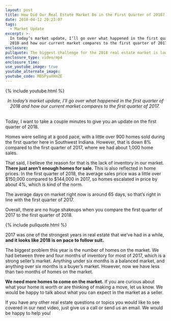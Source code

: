 ```yaml
---
layout: post
title: How Did Our Real Estate Market Do in the First Quarter of 2018?
date: 2018-04-12 20:23:07
tags:
  - Market Update
excerpt: >-
  In today’s market update, I’ll go over what happened in the first quarter of
  2018 and how our current market compares to the first quarter of 2017.
enclosure:
pullquote: The biggest challenge for the 2018 real estate market is low inventory.
enclosure_type: video/mp4
enclosure_time:
use_youtube_image: true
youtube_alternate_image:
youtube_code: MB5PyaXHmZE
---
```


{% include youtube.html %}

<center><em>In today&rsquo;s market update, I&rsquo;ll go over what happened in the first quarter of 2018 and how our current market compares to the first quarter of 2017.&nbsp;</em></center>

<center>&nbsp;</center>

Today, I want to take a couple minutes to give you an update on the first quarter of 2018.&nbsp;

Homes were selling at a good pace, with a little over 900 homes sold during the first quarter here in Southwest Indiana. However, that is down 8% compared to the first quarter of 2017, where we had about 1,000 home sales.

That said, I believe the reason for that is the lack of inventory in our market. **There just aren’t enough homes for sale.** This is also reflected in home prices. In the first quarter of 2018, the average sales price was a little over $150,000 compared to $144,000 in 2017, so homes escalated in price by about 4%, which is kind of the norm.&nbsp;

The average days on market right now is around 65 days, so that’s right in line with the first quarter of 2017.

Overall, there are no huge shakeups when you compare the first quarter of 2017 to the first quarter of 2018.

{% include pullquote.html %}

2017 was one of the strongest years in real estate that we’ve had in a while, **and it looks like 2018 is on pace to follow suit.&nbsp;**

The biggest problem this year is the number of homes on the market. We had between three and four months of inventory for most of 2017, which is a strong seller’s market. Anything under six months is a balanced market, and anything over six months is a buyer’s market. However, now we have less than two months of homes on the market. &nbsp;

**We need more homes to come on the market.** If you are curious about what your home is worth or are thinking of making a move, let us know. We would be happy to talk about what you can expect in the market as a seller.&nbsp;

If you have any other real estate questions or topics you would like to see covered in our next video, just give us a call or send us an email. We would be happy to help you!